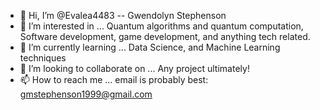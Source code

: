 - 👋 Hi, I’m @Evalea4483 -- Gwendolyn Stephenson
- 👀 I’m interested in ... Quantum algorithms and quantum computation, Software development, game development, and anything tech related.
- 🌱 I’m currently learning ... Data Science, and Machine Learning techniques
- 💞️ I’m looking to collaborate on ... Any project ultimately!
- 📫 How to reach me ... email is probably best: gmstephenson1999@gmail.com
<!---
Evalea4483/Evalea4483 is a ✨ special ✨ repository because its `README.md` (this file) appears on your GitHub profile.
You can click the Preview link to take a look at your changes.
--->
